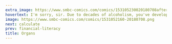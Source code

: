 ```yaml
---
extra_image: https://www.smbc-comics.com/comics/153105230020180708after.png
hovertext: I'm sorry, sir. Due to decades of alcoholism, you've developed a stiff upper lip.
image: https://www.smbc-comics.com/comics/1531052160-20180708.png
next: calculate
prev: financial-literacy
title: Organs
---
```

